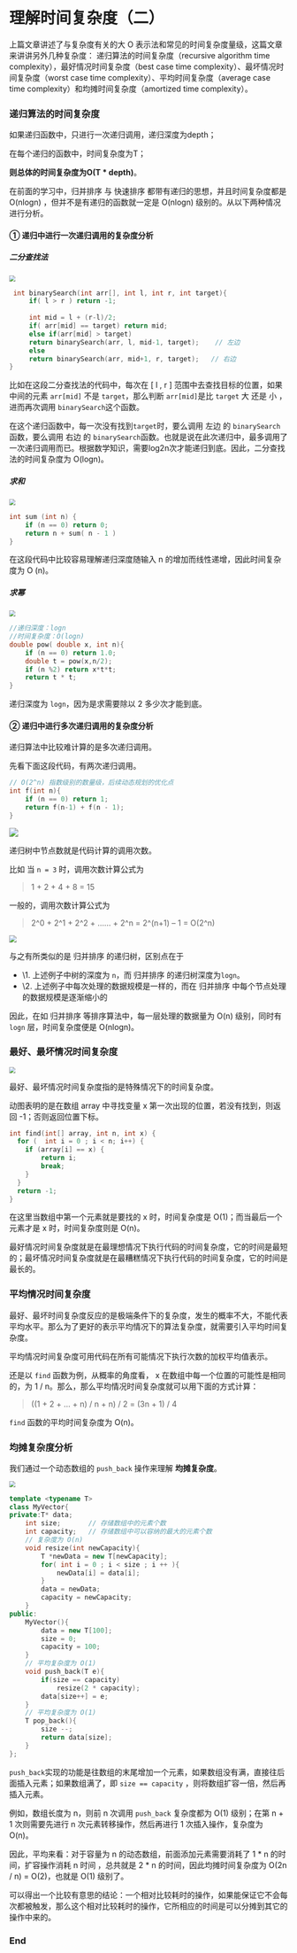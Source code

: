 # 理解时间复杂度（二）





上篇文章讲述了与复杂度有关的大 O 表示法和常见的时间复杂度量级，这篇文章来讲讲另外几种复杂度： 递归算法的时间复杂度（recursive algorithm time complexity），最好情况时间复杂度（best case time complexity）、最坏情况时间复杂度（worst case time complexity）、平均时间复杂度（average case time complexity）和均摊时间复杂度（amortized time complexity）。

### 递归算法的时间复杂度

如果递归函数中，只进行一次递归调用，递归深度为depth；

在每个递归的函数中，时间复杂度为T；

**则总体的时间复杂度为O(T \* depth)**。

在前面的学习中，归并排序 与 快速排序 都带有递归的思想，并且时间复杂度都是O(nlogn) ，但并不是有递归的函数就一定是 O(nlogn) 级别的。从以下两种情况进行分析。

#### ① 递归中进行一次递归调用的复杂度分析

##### 二分查找法

<img src="https://cdn.jsdelivr.net/gh/2234416233/myImage/img/1571058256-597dc959e9f6ba8.gif" style="zoom:67%;" />

```c++
 int binarySearch(int arr[], int l, int r, int target){
     if( l > r ) return -1;
 
     int mid = l + (r-l)/2; 
     if( arr[mid] == target) return mid;  
     else if(arr[mid] > target) 
     return binarySearch(arr, l, mid-1, target);    // 左边 
     else
     return binarySearch(arr, mid+1, r, target);   // 右边
}
```

比如在这段二分查找法的代码中，每次在 [ l ,  r  ] 范围中去查找目标的位置，如果中间的元素 `arr[mid]` 不是 `target`，那么判断 `arr[mid]`是比 `target` 大 还是 小 ，进而再次调用 `binarySearch`这个函数。

在这个递归函数中，每一次没有找到`target`时，要么调用 左边 的 `binarySearch`函数，要么调用 右边 的 `binarySearch`函数。也就是说在此次递归中，最多调用了一次递归调用而已。根据数学知识，需要log2n次才能递归到底。因此，二分查找法的时间复杂度为 O(logn)。

##### 求和

<img src="https://cdn.jsdelivr.net/gh/2234416233/myImage/img/1571058256-02b70947dfd683d.gif" style="zoom:67%;" />

```c++
int sum (int n) {
    if (n == 0) return 0;
  	return n + sum( n - 1 )
}
```

在这段代码中比较容易理解递归深度随输入 n 的增加而线性递增，因此时间复杂度为 O (n)。

##### 求幂

<img src="https://cdn.jsdelivr.net/gh/2234416233/myImage/img/1571058257-d4cc2ae0a19cfca.gif" style="zoom:67%;" />

```c++
//递归深度：logn
//时间复杂度：O(logn)
double pow( double x, int n){
    if (n == 0) return 1.0;
    double t = pow(x,n/2);
    if (n %2) return x*t*t;
    return t * t;
}
```

递归深度为 `logn`，因为是求需要除以 2 多少次才能到底。

#### ② 递归中进行多次递归调用的复杂度分析

递归算法中比较难计算的是多次递归调用。

先看下面这段代码，有两次递归调用。

```c++
// O(2^n) 指数级别的数量级，后续动态规划的优化点
int f(int n){
    if (n == 0) return 1;
    return f(n-1) + f(n - 1);
}
```

![](https://cdn.jsdelivr.net/gh/2234416233/myImage/img/1571058258-2ff241022668fe3.gif)

递归树中节点数就是代码计算的调用次数。

比如 当 `n = 3` 时，调用次数计算公式为

> 1 + 2 + 4 + 8 = 15

一般的，调用次数计算公式为

> 2^0 + 2^1 + 2^2 + …… + 2^n
> = 2^(n+1) – 1
> = O(2^n)

<img src="https://cdn.jsdelivr.net/gh/2234416233/myImage/img/1571058258-2ff241022668fe3-1.gif" style="zoom: 80%;" />

与之有所类似的是 归并排序 的递归树，区别点在于

- \1. 上述例子中树的深度为 `n`，而 归并排序 的递归树深度为`logn`。
- \2. 上述例子中每次处理的数据规模是一样的，而在 归并排序 中每个节点处理的数据规模是逐渐缩小的

因此，在如 归并排序 等排序算法中，每一层处理的数据量为 O(n) 级别，同时有 `logn` 层，时间复杂度便是 O(nlogn)。

### 最好、最坏情况时间复杂度

<img src="https://cdn.jsdelivr.net/gh/2234416233/myImage/img/1571058259-da709a8fa8bbc57.gif" style="zoom:67%;" />


最好、最坏情况时间复杂度指的是特殊情况下的时间复杂度。

动图表明的是在数组 array 中寻找变量 x 第一次出现的位置，若没有找到，则返回 -1；否则返回位置下标。

```c++
int find(int[] array, int n, int x) {
  for (  int i = 0 ; i < n; i++) {
    if (array[i] == x) {
        return i;
        break;
    }
  }
  return -1;
}
```

在这里当数组中第一个元素就是要找的 x 时，时间复杂度是 O(1)；而当最后一个元素才是 x 时，时间复杂度则是 O(n)。

最好情况时间复杂度就是在最理想情况下执行代码的时间复杂度，它的时间是最短的；最坏情况时间复杂度就是在最糟糕情况下执行代码的时间复杂度，它的时间是最长的。

### 平均情况时间复杂度

最好、最坏时间复杂度反应的是极端条件下的复杂度，发生的概率不大，不能代表平均水平。那么为了更好的表示平均情况下的算法复杂度，就需要引入平均时间复杂度。

平均情况时间复杂度可用代码在所有可能情况下执行次数的加权平均值表示。

还是以 `find` 函数为例，从概率的角度看， x 在数组中每一个位置的可能性是相同的，为 1 / n。那么，那么平均情况时间复杂度就可以用下面的方式计算：

> ((1 + 2 + … + n) / n + n)  /  2 = (3n + 1) / 4

`find` 函数的平均时间复杂度为 O(n)。

### 均摊复杂度分析

我们通过一个动态数组的 `push_back` 操作来理解 **均摊复杂度**。

<img src="https://cdn.jsdelivr.net/gh/2234416233/myImage/img/1571058259-7d53959220ead12.gif" style="zoom:67%;" />

```c++
template <typename T>
class MyVector{
private:T* data;
    int size;       // 存储数组中的元素个数
    int capacity;   // 存储数组中可以容纳的最大的元素个数
    // 复杂度为 O(n)
    void resize(int newCapacity){
        T *newData = new T[newCapacity];
        for( int i = 0 ; i < size ; i ++ ){
            newData[i] = data[i];
        }
        data = newData;
        capacity = newCapacity;
    }
public:
    MyVector(){
        data = new T[100];
        size = 0;
        capacity = 100;
    }
    // 平均复杂度为 O(1)
    void push_back(T e){
        if(size == capacity)
            resize(2 * capacity);
        data[size++] = e;
    }
    // 平均复杂度为 O(1)
    T pop_back(){
        size --;
        return data[size];
    }
};
```

`push_back`实现的功能是往数组的末尾增加一个元素，如果数组没有满，直接往后面插入元素；如果数组满了，即 `size == capacity` ，则将数组扩容一倍，然后再插入元素。

例如，数组长度为 n，则前 n 次调用 `push_back` 复杂度都为 O(1) 级别；在第 n + 1 次则需要先进行 n 次元素转移操作，然后再进行 1 次插入操作，复杂度为 O(n)。

因此，平均来看：对于容量为 n 的动态数组，前面添加元素需要消耗了 1 * n 的时间，扩容操作消耗  n 时间 ，总共就是 2 * n 的时间，因此均摊时间复杂度为 O(2n / n) = O(2)，也就是 O(1) 级别了。

可以得出一个比较有意思的结论：一个相对比较耗时的操作，如果能保证它不会每次都被触发，那么这个相对比较耗时的操作，它所相应的时间是可以分摊到其它的操作中来的。

### End